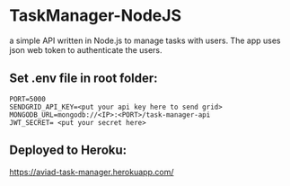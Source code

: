 
# TaskManager-NodeJS
a simple API written in Node.js to manage tasks with users.
The app uses json web token to authenticate the users.

## Set .env file in root folder:

    PORT=5000
    SENDGRID_API_KEY=<put your api key here to send grid>
    MONGODB_URL=mongodb://<IP>:<PORT>/task-manager-api
    JWT_SECRET= <put your secret here>

## Deployed to Heroku:

https://aviad-task-manager.herokuapp.com/
